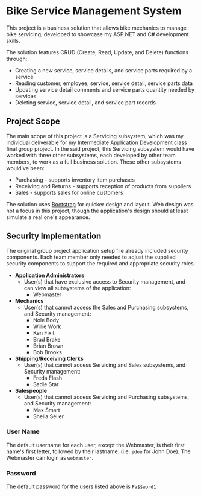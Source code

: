 # Bike Service Management System
This project is a business solution that allows bike mechanics to manage bike servicing, developed to showcase my ASP.NET and C# development skills.

The solution features CRUD (Create, Read, Update, and Delete) functions through:
- Creating a new service, service details, and service parts required by a service
- Reading customer, employee, service, service detail, service parts data
- Updating service detail comments and service parts quantity needed by services
- Deleting service, service detail, and service part records

## Project Scope
The main scope of this project is a Servicing subsystem, which was my individual deliverable for my Intermediate Application Development class final group project. In the said project, this Servicing subsystem would have worked with three other subsystems, each developed by other team members, to work as a full business solution. These other subsystems would've been:

- Purchasing - supports inventory item purchases
- Receiving and Returns - supports reception of products from suppliers
- Sales - supports sales for online customers

The solution uses [Bootstrap](https://getbootstrap.com/) for quicker design and layout. Web design was not a focus in this project, though the application's design should at least simulate a real one's appearance.

## Security Implementation
The original group project application setup file already included security components. Each team member only needed to adjust the supplied security components to support the required and appropriate security roles.

 - **Application Administrators**
   - User(s) that have exclusive access to Security management, and can view all subsystems of the application:
     - Webmaster
 - **Mechanics**
   - User(s) that cannot access the Sales and Purchasing subsystems, and Security management:
     - Nole Body
     - Willie Work
     - Ken Fixit
     - Brad Brake
     - Brian Brown
     - Bob Brooks
 - **Shipping/Receiving Clerks**
   - User(s) that cannot access Servicing and Sales subsystems, and Security management:
     - Freda Flash
     - Sadie Star
 - **Salespeople**
   - User(s) that cannot access Servicing and Purchasing subsystems, and Security management:
     - Max Smart
     - Shelia Seller
### User Name
The default username for each user, except the Webmaster, is their first name's first letter, followed by their lastname. (i.e. `jdoe` for John Doe). The Webmaster can login as `webmaster`.
### Password
The default password for the users listed above is `Pa$$word1`
